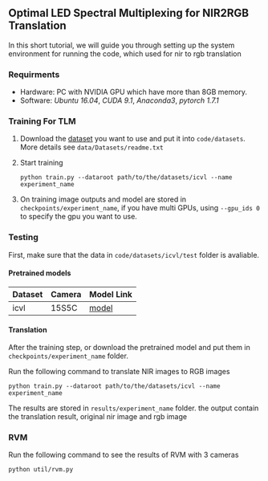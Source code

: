 ## Optimal LED Spectral Multiplexing for NIR2RGB Translation

In this short tutorial, we will guide you through setting up the system environment for running the code, which used for nir to rgb translation

### Requirments

- Hardware: PC with NVIDIA GPU which have more than 8GB memory. 
- Software: *Ubuntu 16.04*, *CUDA 9.1*, *Anaconda3*, *pytorch 1.7.1*


### Training For TLM

1. Download the [dataset](https://drive.google.com/file/d/1IoMJ7a0LidpMywXDmfJa3m8oifGHkq8O/view?usp=sharing) you want to use and put it into `code/datasets`. More details see `data/Datasets/readme.txt`

2. Start training
    ```
    python train.py --dataroot path/to/the/datasets/icvl --name experiment_name
    ```
    
3. On training image outputs and model are stored in `checkpoints/experiment_name`, if you have multi GPUs, using `--gpu_ids 0` to specify the gpu you want to use.


### Testing

First, make sure that the data in  `code/datasets/icvl/test` folder is avaliable.

#### Pretrained models 

|  Dataset    | Camera   | Model Link     |
|-------------|------------|-------------------|
| icvl |  15S5C |[model](https://drive.google.com/file/d/12Z8x_6KEpDKzEfFSXyy0eSdfA6oFEt71/view?usp=sharing)    |


#### Translation

After the training step, or download the pretrained model and put them in `checkpoints/experiment_name` folder.

Run the following command to translate NIR images to RGB images
    
    python train.py --dataroot path/to/the/datasets/icvl --name experiment_name
    
The results are stored in `results/experiment_name` folder. 
the output contain the translation result, original nir image and rgb image

### RVM
Run the following command to see the results of RVM with 3 cameras
    
    python util/rvm.py
    